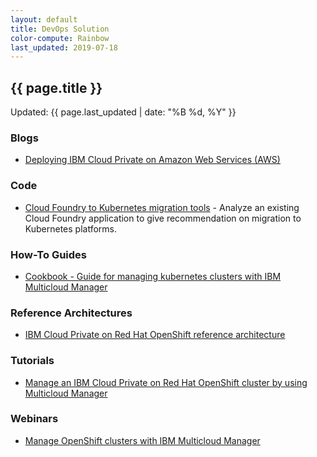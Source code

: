```yaml
---
layout: default
title: DevOps Solution
color-compute: Rainbow
last_updated: 2019-07-18
---
```


## {{ page.title }}

Updated: {{ page.last_updated | date: "%B %d, %Y" }}

### Blogs

- [Deploying IBM Cloud Private on Amazon Web Services (AWS)](https://www.ibm.com/cloud/blog/ibm-cloud-private-on-aws-p1)



### Code

- [Cloud Foundry to Kubernetes migration tools](https://github.com/ibm-cloud-architecture/cf-transformation) - Analyze an existing Cloud Foundry application to give recommendation on migration to Kubernetes platforms.



### How-To Guides

- [Cookbook - Guide for managing kubernetes clusters with IBM Multicloud Manager](https://ibm-cloud-architecture.github.io/kubernetes-multicloud-management/)


### Reference Architectures

- [IBM Cloud Private on Red Hat OpenShift reference architecture](https://www.ibm.com/cloud/garage/architectures/ibm-cloud-private-red-hat-openshift/reference-architecture)



### Tutorials

- [Manage an IBM Cloud Private on Red Hat OpenShift cluster by using Multicloud Manager](https://www.ibm.com/cloud/garage/architectures/ibm-cloud-private-red-hat-openshift/manage-icp-on-openshift-with-mcm)


### Webinars

- [Manage OpenShift clusters with IBM Multicloud Manager](https://www.youtube.com/watch?v=qiudWe_7ltk)
